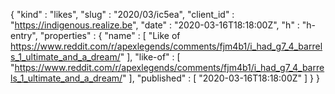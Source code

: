 {
  "kind" : "likes",
  "slug" : "2020/03/ic5ea",
  "client_id" : "https://indigenous.realize.be",
  "date" : "2020-03-16T18:18:00Z",
  "h" : "h-entry",
  "properties" : {
    "name" : [ "Like of https://www.reddit.com/r/apexlegends/comments/fjm4b1/i_had_g7_4_barrels_1_ultimate_and_a_dream/" ],
    "like-of" : [ "https://www.reddit.com/r/apexlegends/comments/fjm4b1/i_had_g7_4_barrels_1_ultimate_and_a_dream/" ],
    "published" : [ "2020-03-16T18:18:00Z" ]
  }
}
